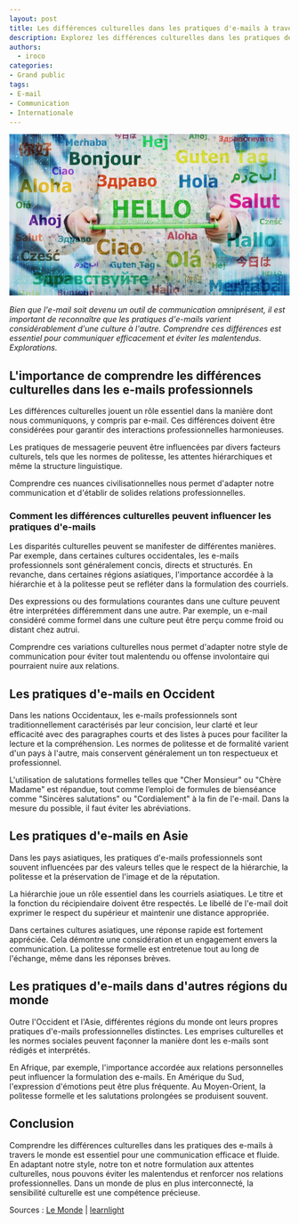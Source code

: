 ```yaml
---
layout: post
title: Les différences culturelles dans les pratiques d'e-mails à travers le monde
description: Explorez les différences culturelles dans les pratiques de messagerie à travers le monde. Découvrez comment adapter votre communication.
authors:
  - iroco
categories:
- Grand public
tags:
- E-mail
- Communication
- Internationale
---
```

![Illustration de l'article](/images/email_culture/email_culture.png)

*Bien que l'e-mail soit devenu un outil de communication omniprésent, il est important de reconnaître que les pratiques d'e-mails varient considérablement d'une culture à l'autre. Comprendre ces différences est essentiel pour communiquer efficacement et éviter les malentendus. Explorations.*

## L'importance de comprendre les différences culturelles dans les e-mails professionnels

Les différences culturelles jouent un rôle essentiel dans la manière dont nous communiquons, y compris par e-mail. Ces différences doivent être considérées pour garantir des interactions professionnelles harmonieuses.

Les pratiques de messagerie peuvent être influencées par divers facteurs culturels, tels que les normes de politesse, les attentes hiérarchiques et même la structure linguistique.

Comprendre ces nuances civilisationnelles nous permet d'adapter notre communication et d'établir de solides relations professionnelles.

### Comment les différences culturelles peuvent influencer les pratiques d'e-mails

Les disparités culturelles peuvent se manifester de différentes manières. Par exemple, dans certaines cultures occidentales, les e-mails professionnels sont généralement concis, directs et structurés. En revanche, dans certaines régions asiatiques, l'importance accordée à la hiérarchie et à la politesse peut se refléter dans la formulation des courriels.

Des expressions ou des formulations courantes dans une culture peuvent être interprétées différemment dans une autre. Par exemple, un e-mail considéré comme formel dans une culture peut être perçu comme froid ou distant chez autrui.

Comprendre ces variations culturelles nous permet d'adapter notre style de communication pour éviter tout malentendu ou offense involontaire qui pourraient nuire aux relations.

## Les pratiques d'e-mails en Occident

Dans les nations Occidentaux, les e-mails professionnels sont traditionnellement caractérisés par leur concision, leur clarté et leur efficacité avec des paragraphes courts et des listes à puces pour faciliter la lecture et la compréhension. Les normes de politesse et de formalité varient d'un pays à l'autre, mais conservent généralement un ton respectueux et professionnel.

L'utilisation de salutations formelles telles que "Cher Monsieur" ou "Chère Madame" est répandue, tout comme l’emploi de formules de bienséance comme "Sincères salutations" ou "Cordialement" à la fin de l'e-mail. Dans la mesure du possible, il faut éviter les abréviations.

## Les pratiques d'e-mails en Asie

Dans les pays asiatiques, les pratiques d'e-mails professionnels sont souvent influencées par des valeurs telles que le respect de la hiérarchie, la politesse et la préservation de l'image et de la réputation.

La hiérarchie joue un rôle essentiel dans les courriels asiatiques. Le titre et la fonction du récipiendaire doivent être respectés. Le libellé de l'e-mail doit exprimer le respect du supérieur et maintenir une distance appropriée.

Dans certaines cultures asiatiques, une réponse rapide est fortement appréciée. Cela démontre une considération et un engagement envers la communication. La politesse formelle est entretenue tout au long de l'échange, même dans les réponses brèves.

## Les pratiques d'e-mails dans d'autres régions du monde

Outre l'Occident et l'Asie, différentes régions du monde ont leurs propres pratiques d'e-mails professionnelles distinctes. Les emprises culturelles et les normes sociales peuvent façonner la manière dont les e-mails sont rédigés et interprétés.

En Afrique, par exemple, l'importance accordée aux relations personnelles peut influencer la formulation des e-mails. En Amérique du Sud, l'expression d'émotions peut être plus fréquente. Au Moyen-Orient, la politesse formelle et les salutations prolongées se produisent souvent.

## Conclusion

Comprendre les différences culturelles dans les pratiques des
e-mails à travers le monde est essentiel pour une communication efficace et fluide. En adaptant notre style, notre ton et notre formulation aux attentes culturelles, nous pouvons éviter les malentendus et renforcer nos relations professionnelles. Dans un monde de plus en plus interconnecté, la sensibilité culturelle est une compétence précieuse.

Sources : [Le Monde](https://formation-professionnelle.lemonde.fr/guide/articles/interculturalite-communication-interculturelle-11979) | [learnlight](https://www.learnlight.com/fr/articles/les-differents-styles-de-communication-a-travers-les-cultures/)
